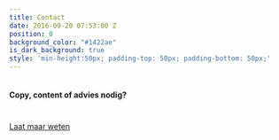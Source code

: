 ```yaml
---
title: Contact
date: 2016-09-20 07:53:00 Z
position: 0
background_color: "#1422ae"
is_dark_background: true
style: 'min-height:50px; padding-top: 50px; padding-bottom: 50px;'
---
```


<div class="container">
    <div class="row">
        <div class="col-sm-8" style="padding-top: 20px; padding-bottom: 20px;">
            <h4 style="margin-top: 0px; margin-bottom: 0px;">Copy, content of advies nodig?</h4>
        </div>
        <div class="col-sm-4" style="padding-top: 20px; padding-bottom: 20px;">
            <a href="#" class="btn btn-primary btn-lg mailto">Laat maar weten</a>
        </div>
    </div>
</div>
